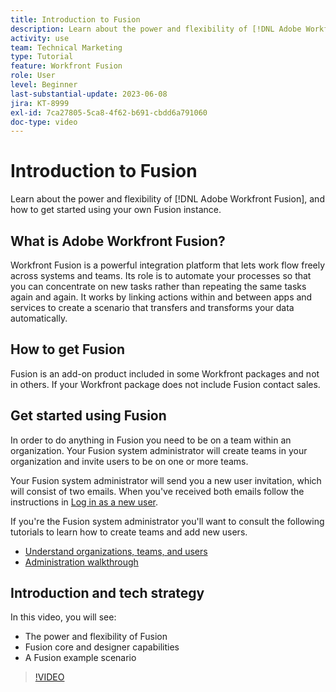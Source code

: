 ```yaml
---
title: Introduction to Fusion
description: Learn about the power and flexibility of [!DNL Adobe Workfront Fusion], and how to get started using your own Fusion instance.
activity: use
team: Technical Marketing
type: Tutorial
feature: Workfront Fusion
role: User
level: Beginner
last-substantial-update: 2023-06-08
jira: KT-8999
exl-id: 7ca27805-5ca8-4f62-b691-cbdd6a791060
doc-type: video
---
```

# Introduction to Fusion

Learn about the power and flexibility of [!DNL Adobe Workfront Fusion], and how to get started using your own Fusion instance.

## What is Adobe Workfront Fusion?

Workfront Fusion is a powerful integration platform that lets work flow freely across systems and teams. Its role is to automate your processes so that you can concentrate on new tasks rather than repeating the same tasks again and again. It works by linking actions within and between apps and services to create a scenario that transfers and transforms your data automatically.

## How to get Fusion

Fusion is an add-on product included in some Workfront packages and not in others. If your Workfront package does not include Fusion contact sales.

## Get started using Fusion

In order to do anything in Fusion you need to be on a team within an organization. Your Fusion system administrator will create teams in your organization and invite users to be on one or more teams.

Your Fusion system administrator will send you a new user invitation, which will consist of two emails. When you've received both emails follow the instructions in [Log in as a new user](https://experienceleague.adobe.com/docs/workfront-learn/tutorials-workfront/fusion/welcome-to-workfront-fusion/log-in-as-a-new-user.html?lang=en).

If you're the Fusion system administrator you'll want to consult the following tutorials to learn how to create teams and add new users.

* [Understand organizations, teams, and users](https://experienceleague.adobe.com/docs/workfront-learn/tutorials-workfront/fusion/workfront-fusion-administration/understand-organizations-teams-and-users.html?lang=en)
* [Administration walkthrough](https://experienceleague.adobe.com/docs/workfront-learn/tutorials-workfront/fusion/workfront-fusion-administration/administration-walkthrough.html?lang=en)

## Introduction and tech strategy

In this video, you will see:

* The power and flexibility of Fusion
* Fusion core and designer capabilities
* A Fusion example scenario

>[!VIDEO](https://video.tv.adobe.com/v/335259/?quality=12&learn=on)
